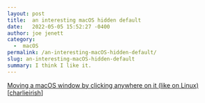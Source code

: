 ```yaml
---
layout: post
title:  an interesting macOS hidden default
date:   2022-05-05 15:52:27 -0400
author: joe jenett
category:
  -  macOS
permalink: /an-interesting-macOS-hidden-default/
slug: an-interesting-macOS-hidden-default
summary: I think I like it.
---
```

<a title="Moving a macOS window by clicking anywhere on it (like on Linux) · mmazzarolo.com" href="https://mmazzarolo.com/blog/2022-04-16-drag-window-by-clicking-anywhere-on-macos/">Moving a macOS window by clicking anywhere on it (like on Linux)</a><br />[<a href="https://news.ycombinator.com/submitted?id=charlieirish" title="">charlieirish</a>]


<a href="https://brid.gy/publish/twitter"></a>
<data class="p-bridgy-omit-link" value="false"></data>